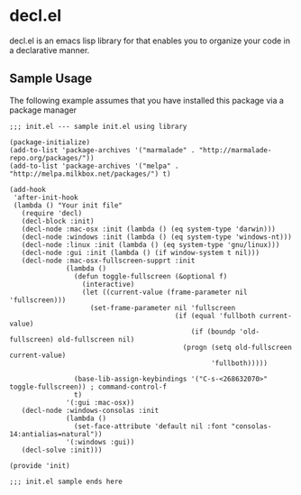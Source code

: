 # decl.el

decl.el is an emacs lisp library for that enables you to organize your code in
a declarative manner.

## Sample Usage

The following example assumes that you have installed this package via a package
manager

    ;;; init.el --- sample init.el using library
    
    (package-initialize)
    (add-to-list 'package-archives '("marmalade" . "http://marmalade-repo.org/packages/"))
    (add-to-list 'package-archives '("melpa" . "http://melpa.milkbox.net/packages/") t)
    
    (add-hook 
     'after-init-hook
     (lambda () "Your init file"
       (require 'decl)
       (decl-block :init)
       (decl-node :mac-osx :init (lambda () (eq system-type 'darwin)))
       (decl-node :windows :init (lambda () (eq system-type 'windows-nt)))
       (decl-node :linux :init (lambda () (eq system-type 'gnu/linux)))
       (decl-node :gui :init (lambda () (if window-system t nil)))
       (decl-node :mac-osx-fullscreen-supprt :init
                  (lambda ()
                    (defun toggle-fullscreen (&optional f)
                      (interactive)
                      (let ((current-value (frame-parameter nil 'fullscreen)))
                        (set-frame-parameter nil 'fullscreen
                                             (if (equal 'fullboth current-value)
                                                 (if (boundp 'old-fullscreen) old-fullscreen nil)
                                               (progn (setq old-fullscreen current-value)
                                                      'fullboth)))))
                    
                    (base-lib-assign-keybindings '("C-s-<268632070>" toggle-fullscreen)) ; command-control-f
                    t)
                  '(:gui :mac-osx))
       (decl-node :windows-consolas :init
                  (lambda ()
                    (set-face-attribute 'default nil :font "consolas-14:antialias=natural"))
                  '(:windows :gui))
       (decl-solve :init)))
    
    (provide 'init)
    
    ;;; init.el sample ends here
